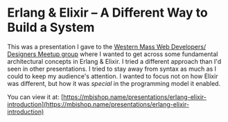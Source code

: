 # Erlang & Elixir – A Different Way to Build a System

This was a presentation I gave to the [Western Mass Web Developers/ Designers Meetup group](https://www.meetup.com/wmasswebdev/events/238081057/) where I wanted to get across some fundamental architectural concepts in Erlang & Elixir. I tried a different approach than I'd seen in other presentations. I tried to stay away from syntax as much as I could to keep my audience's attention. I wanted to focus not on how Elixir was different, but how it was _special_ in the programming model it enabled.

You can view it at: [https://mbishop.name/presentations/erlang-elixir-introduction](https://mbishop.name/presentations/erlang-elixir-introduction)
